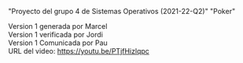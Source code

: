 "Proyecto del grupo 4 de Sistemas Operativos (2021-22-Q2)" 
"Poker" 

Version 1 generada por Marcel   
Version 1 verificada por Jordi    
Version 1 Comunicada por Pau     
URL del video: https://youtu.be/PTjfHizlqpc      
